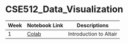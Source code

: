 # CSE512_Data_Visualization

| Week | Notebook Link | Descriptions |
|------|---------------|--------------|
|   1   |     [Colab](https://colab.research.google.com/github/uwdata/visualization-curriculum/blob/master/altair_introduction.ipynb)          |     Introduction to Altair         |
